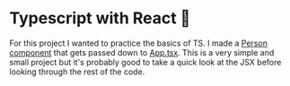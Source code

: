 # Typescript with React :blue_heart:

For this project I wanted to practice the basics of TS. I made a [Person component](src/components/Person.tsx) that gets passed down to [App.tsx](src/App.tsx). This is a very simple and small project but it's probably good to take a quick look at the JSX before looking through the rest of the code.


